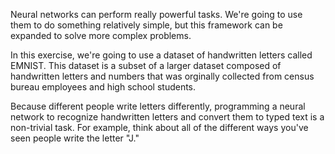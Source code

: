 Neural networks can perform really powerful tasks. We're going to use them to do something relatively simple, but this framework can be expanded to solve more complex problems.

In this exercise, we're going to use a dataset of handwritten letters called EMNIST. This dataset is a subset of a larger dataset composed of handwritten letters and numbers that was orginally collected from census bureau employees and high school students.

Because different people write letters differently, programming a neural network to recognize handwritten letters and convert them to typed text is a non-trivial task. For example, think about all of the different ways you've seen people write the letter "J."
